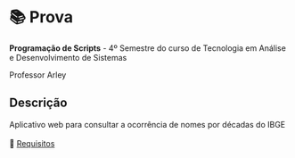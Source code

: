 # :books: Prova
**Programação de Scripts** - 4º Semestre do curso de Tecnologia em Análise e Desenvolvimento de Sistemas

<p>Professor Arley</p>

## Descrição
Aplicativo web para consultar a ocorrência de nomes por décadas do IBGE
<br>
<br>
:bookmark_tabs: [Requisitos](https://github.com/JulianaMaria-Lab/IBGE/blob/main/front/README.md)


